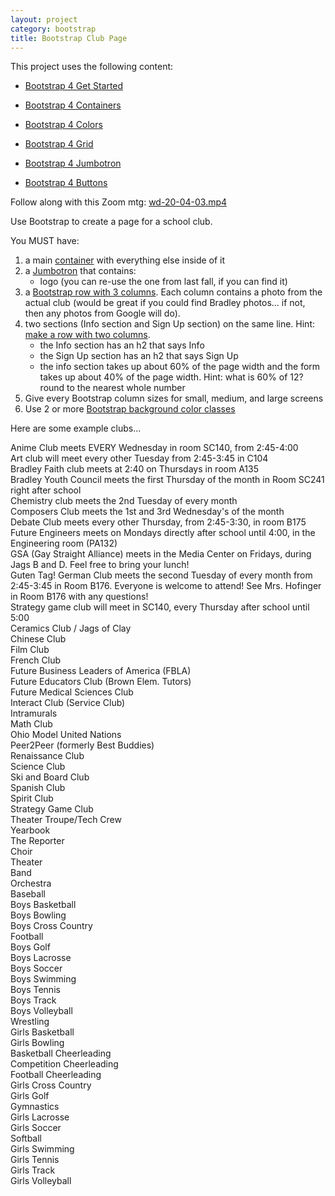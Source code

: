 ```yaml
---
layout: project
category: bootstrap
title: Bootstrap Club Page
---
```


This project uses the following content:

- [Bootstrap 4 Get Started](/wd/bootstrap/bootstrap-4-get-started/)

- [Bootstrap 4 Containers](/wd/bootstrap/bootstrap-4-containers/)

- [Bootstrap 4 Colors](/wd/bootstrap/bootstrap-4-colors/)

- [Bootstrap 4 Grid](/wd/bootstrap/bootstrap-4-grid/)

- [Bootstrap 4 Jumbotron](/wd/bootstrap/bootstrap-4-jumbotron/)

- [Bootstrap 4 Buttons](/wd/bootstrap/bootstrap-4-buttons/)




Follow along with this Zoom mtg: [wd-20-04-03.mp4](%24IMS-CC-FILEBASE%24/eLearning%20videos/wd-20-04-03.mp4?canvas_download=1&canvas_qs_wrap=1 "wd-20-04-03.mp4")

Use Bootstrap to create a page for a school club.

You MUST have:

1.  a main [container](/wd/bootstrap/bootstrap-4-containers "Bootstrap 4 Containers") with everything else inside of it
2.  a [Jumbotron](/wd/bootstrap/bootstrap-4-jumbotron "Bootstrap 4 Jumbotron") that contains:
    *   logo (you can re-use the one from last fall, if you can find it)
3.  a [Bootstrap row with 3 columns](/wd/bootstrap/bootstrap-4-grid "Bootstrap 4 Grid"). Each column contains a photo from the actual club (would be great if you could find Bradley photos... if not, then any photos from Google will do).
4.  two sections (Info section and Sign Up section) on the same line. Hint: [make a row with two columns](/wd/bootstrap/bootstrap-4-grid "Bootstrap 4 Grid").
    *   the Info section has an h2 that says Info
    *   the Sign Up section has an h2 that says Sign Up
    *   the info section takes up about 60% of the page width and the form takes up about 40% of the page width. Hint: what is 60% of 12? round to the nearest whole number
5.  Give every Bootstrap column sizes for small, medium, and large screens
6.  Use 2 or more [Bootstrap background color classes](/wd/bootstrap/bootstrap-4-colors "Bootstrap 4 Colors")


Here are some example clubs...

Anime Club meets EVERY Wednesday in room SC140, from 2:45-4:00  
Art club will meet every other Tuesday from 2:45-3:45 in C104  
Bradley Faith club meets at 2:40 on Thursdays in room A135  
Bradley Youth Council meets the first Thursday of the month in Room SC241 right after school  
Chemistry club meets the 2nd Tuesday of every month  
Composers Club meets the 1st and 3rd Wednesday's of the month  
Debate Club meets every other Thursday, from 2:45-3:30, in room B175  
Future Engineers meets on Mondays directly after school until 4:00, in the Engineering room (PA132)  
GSA (Gay Straight Alliance) meets in the Media Center on Fridays, during Jags B and D. Feel free to bring your lunch!  
Guten Tag! German Club meets the second Tuesday of every month from 2:45-3:45 in Room B176. Everyone is welcome to attend! See Mrs. Hofinger in Room B176 with any questions!  
Strategy game club will meet in SC140, every Thursday after school until 5:00  
Ceramics Club / Jags of Clay  
Chinese Club  
Film Club  
French Club  
Future Business Leaders of America (FBLA)  
Future Educators Club (Brown Elem. Tutors)  
Future Medical Sciences Club  
Interact Club (Service Club)  
Intramurals  
Math Club  
Ohio Model United Nations  
Peer2Peer (formerly Best Buddies)  
Renaissance Club  
Science Club  
Ski and Board Club  
Spanish Club  
Spirit Club  
Strategy Game Club  
Theater Troupe/Tech Crew  
Yearbook  
The Reporter  
Choir  
Theater  
Band  
Orchestra  
Baseball  
Boys Basketball  
Boys Bowling  
Boys Cross Country  
Football  
Boys Golf  
Boys Lacrosse  
Boys Soccer  
Boys Swimming  
Boys Tennis  
Boys Track  
Boys Volleyball  
Wrestling  
Girls Basketball  
Girls Bowling  
Basketball Cheerleading  
Competition Cheerleading  
Football Cheerleading  
Girls Cross Country  
Girls Golf  
Gymnastics  
Girls Lacrosse  
Girls Soccer  
Softball  
Girls Swimming  
Girls Tennis  
Girls Track  
Girls Volleyball
